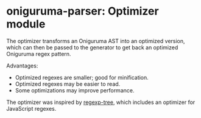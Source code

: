 # oniguruma-parser: Optimizer module

The optimizer transforms an Oniguruma AST into an optimized version, which can then be passed to the generator to get back an optimized Oniguruma regex pattern.

Advantages:

- Optimized regexes are smaller; good for minification.
- Optimized regexes may be easier to read.
- Some optimizations may improve performance.

The optimizer was inspired by [regexp-tree](https://github.com/DmitrySoshnikov/regexp-tree), which includes an optimizer for JavaScript regexes.

